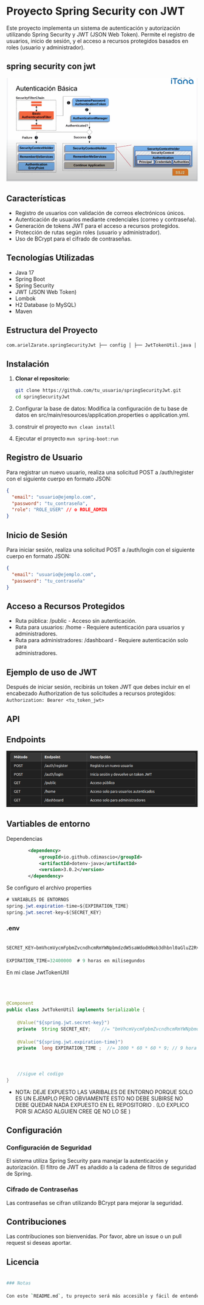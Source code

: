 # Proyecto Spring Security con JWT

Este proyecto implementa un sistema de autenticación y autorización utilizando Spring Security y JWT (JSON Web Token). Permite el registro de usuarios, inicio de sesión, y el acceso a recursos protegidos basados en roles (usuario y administrador).

## spring security con jwt

![spring](./images/auth%20basica.png)

## Características

- Registro de usuarios con validación de correos electrónicos únicos.
- Autenticación de usuarios mediante credenciales (correo y contraseña).
- Generación de tokens JWT para el acceso a recursos protegidos.
- Protección de rutas según roles (usuario y administrador).
- Uso de BCrypt para el cifrado de contraseñas.

## Tecnologías Utilizadas

- Java 17
- Spring Boot
- Spring Security
- JWT (JSON Web Token)
- Lombok
- H2 Database (o MySQL)
- Maven

## Estructura del Proyecto

```bash
com.arielZarate.springSecurityJwt ├── config │ ├── JwtTokenUtil.java │ ├── PasswordConfig.java │ └── WebSecurity.java ├── controllers │ └── AuthController.java ├── entity │ ├── AuthDetailModel.java │ ├── Role.java │ └── User.java ├── repository │ └── UserRepository.java └── services ├── AuthService.java └── UserDetailServiceImpl.java
```

## Instalación

1. **Clonar el repositorio:**

   ```bash
   git clone https://github.com/tu_usuario/springSecurityJwt.git
   cd springSecurityJwt

   ```

2. Configurar la base de datos: Modifica la configuración de tu base de datos en src/main/resources/application.properties o application.yml.

3. construir el proyecto
   `mvn clean install`
4. Ejecutar el proyecto
   `mvn spring-boot:run`

## Registro de Usuario

Para registrar un nuevo usuario, realiza una solicitud POST a /auth/register con el siguiente cuerpo en formato JSON:

```json
{
  "email": "usuario@ejemplo.com",
  "password": "tu_contraseña",
  "role": "ROLE_USER" // o ROLE_ADMIN
}
```

## Inicio de Sesión

Para iniciar sesión, realiza una solicitud POST a /auth/login con el siguiente cuerpo en formato JSON:

```json
{
  "email": "usuario@ejemplo.com",
  "password": "tu_contraseña"
}
```

## Acceso a Recursos Protegidos

- Ruta pública: /public - Acceso sin autenticación.
- Ruta para usuarios: /home - Requiere autenticación para usuarios y administradores.
- Ruta para administradores: /dashboard - Requiere autenticación solo para  
   administradores.

## Ejemplo de uso de JWT

Después de iniciar sesión, recibirás un token JWT que debes incluir en el encabezado Authorization de tus solicitudes a recursos protegidos:  
`Authorization: Bearer <tu_token_jwt>`

## API

## Endpoints

![endpoint](./images/endpoints.png)

## Vartiables de entorno

Dependencias

```xml
		<dependency>
			<groupId>io.github.cdimascio</groupId>
			<artifactId>dotenv-java</artifactId>
			<version>3.0.2</version>
		</dependency>
```

Se configuro el archivo properties

```java
# VARIABLES DE ENTORNOS
spring.jwt.expiration-time=${EXPIRATION_TIME}
spring.jwt.secret-key=${SECRET_KEY}

```

### .env

```java

SECRET_KEY=bmVhcmVycmFpbmZvcndhcmRmYWNpbmdzdW5saWdodHNob3dhbnl0aGluZ2RvemVuZGk=

EXPIRATION_TIME=32400000  # 9 horas en milisegundos
```

En mi clase JwtTokenUtil

```java



@Component
public class JwtTokenUtil implements Serializable {

    @Value("${spring.jwt.secret-key}")
    private  String SECRET_KEY;    //= "bmVhcmVycmFpbmZvcndhcmRmYWNpbmdzdW5saWdodHNob3dhbnl0aGluZ2RvemVuZGk="; // Cambia esto por una clave más segura

    @Value("${spring.jwt.expiration-time}")
    private  long EXPIRATION_TIME ;  //= 1000 * 60 * 60 * 9; // 9 hora en milisegundos



    //sigue el codigo
}
```

- NOTA: DEJE EXPUESTO LAS VARIBALES DE ENTORNO PORQUE SOLO ES UN EJEMPLO PERO OBVIAMENTE ESTO NO DEBE SUBIRSE
  NO DEBE QUEDAR NADA EXPUESTO EN EL REPOSITORIO . (LO EXPLICO POR SI ACASO ALGUIEN CREE QE NO LO SE )

## Configuración

### Configuración de Seguridad

El sistema utiliza Spring Security para manejar la autenticación y autorización. El filtro de JWT es añadido a la cadena de filtros de seguridad de Spring.

### Cifrado de Contraseñas

Las contraseñas se cifran utilizando BCrypt para mejorar la seguridad.

## Contribuciones

Las contribuciones son bienvenidas. Por favor, abre un issue o un pull request si deseas aportar.

## Licencia

```bash

### Notas

Con este `README.md`, tu proyecto será más accesible y fácil de entender para otros desarrolladores. ¡Espero que te sirva!

```
